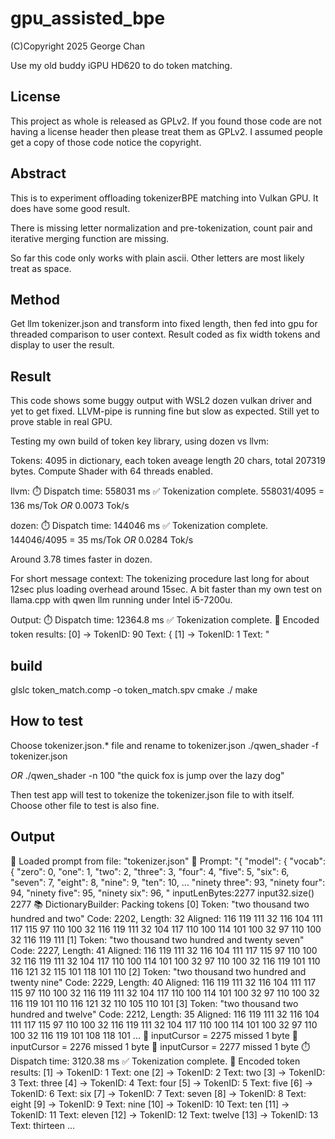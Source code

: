 # gpu_assisted_bpe
(C)Copyright 2025 George Chan

Use my old buddy iGPU HD620 to do token matching.

## License
This project as whole is released as GPLv2. If you found those code are not having a license header then please treat them as GPLv2. I assumed people get a copy of those code notice the copyright.

## Abstract
This is to experiment offloading tokenizerBPE matching into Vulkan GPU. It does have some good result.

There is missing letter normalization and pre-tokenization, count pair and iterative merging function are missing. 

So far this code only works with plain ascii. Other letters are most likely treat as space.

## Method
Get llm tokenizer.json and transform into fixed length, then fed into gpu for threaded comparison to user context. Result coded as fix width tokens and display to user the result.

## Result
This code shows some buggy output with WSL2 dozen vulkan driver and yet to get fixed.
LLVM-pipe is running fine but slow as expected. Still yet to prove stable in real GPU. 

Testing my own build of token key library, using dozen vs llvm:

Tokens: 4095 in dictionary, each token aveage length 20 chars, total 207319 bytes. Compute Shader with 64 threads enabled.

llvm:
⏱️ Dispatch time: 558031 ms
✅ Tokenization complete.
558031/4095 = 136 ms/Tok _OR_ 0.0073 Tok/s

dozen:
⏱️ Dispatch time: 144046 ms
✅ Tokenization complete.
144046/4095 = 35 ms/Tok _OR_ 0.0284 Tok/s

Around 3.78 times faster in dozen.

For short message context:
The tokenizing procedure last long for about 12sec plus loading overhead around 15sec. 
A bit faster than my own test on llama.cpp with qwen llm running under Intel i5-7200u.

Output:
⏱️ Dispatch time: 12364.8 ms
✅ Tokenization complete.
🧠 Encoded token results:
[0] → TokenID: 90 Text: {
[1] → TokenID: 1 Text: "

## build
glslc token_match.comp -o token_match.spv
cmake ./
make

## How to test
Choose tokenizer.json.* file and rename to tokenizer.json
./qwen_shader -f tokenizer.json

_OR_
./qwen_shader -n 100 "the quick fox is jump over the lazy dog"

Then test app will test to tokenize the tokenizer.json file to with itself. Choose other file to test is also fine.

## Output

📁 Loaded prompt from file: "tokenizer.json"
📝 Prompt: "{
  "model": {
    "vocab": {
      "zero": 0,
      "one": 1,
      "two": 2,
      "three": 3,
      "four": 4,
      "five": 5,
      "six": 6,
      "seven": 7,
      "eight": 8,
      "nine": 9,
      "ten": 10,
...
      "ninety three": 93,
      "ninety four": 94,
      "ninety five": 95,
      "ninety six": 96,
</s>"
inputLenBytes:2277 input32.size() 2277
📚 DictionaryBuilder: Packing tokens
  [0] Token: "two thousand two hundred and two"
    Code: 2202, Length: 32
    Aligned: 116 119 111 32 116 104 111 117 115 97 110 100 32 116 119 111 32 104 117 110 100 114 101 100 32 97 110 100 32 116 119 111
  [1] Token: "two thousand two hundred and twenty seven"
    Code: 2227, Length: 41
    Aligned: 116 119 111 32 116 104 111 117 115 97 110 100 32 116 119 111 32 104 117 110 100 114 101 100 32 97 110 100 32 116 119 101 110 116 121 32 115 101 118 101 110
  [2] Token: "two thousand two hundred and twenty nine"
    Code: 2229, Length: 40
    Aligned: 116 119 111 32 116 104 111 117 115 97 110 100 32 116 119 111 32 104 117 110 100 114 101 100 32 97 110 100 32 116 119 101 110 116 121 32 110 105 110 101
  [3] Token: "two thousand two hundred and twelve"
    Code: 2212, Length: 35
    Aligned: 116 119 111 32 116 104 111 117 115 97 110 100 32 116 119 111 32 104 117 110 100 114 101 100 32 97 110 100 32 116 119 101 108 118 101
...
🔁 inputCursor = 2275 missed 1 byte
🔁 inputCursor = 2276 missed 1 byte
🔁 inputCursor = 2277 missed 1 byte
⏱️ Dispatch time: 3120.38 ms
✅ Tokenization complete.
🧠 Encoded token results:
[1] → TokenID: 1 Text: one
[2] → TokenID: 2 Text: two
[3] → TokenID: 3 Text: three
[4] → TokenID: 4 Text: four
[5] → TokenID: 5 Text: five
[6] → TokenID: 6 Text: six
[7] → TokenID: 7 Text: seven
[8] → TokenID: 8 Text: eight
[9] → TokenID: 9 Text: nine
[10] → TokenID: 10 Text: ten
[11] → TokenID: 11 Text: eleven
[12] → TokenID: 12 Text: twelve
[13] → TokenID: 13 Text: thirteen
...
